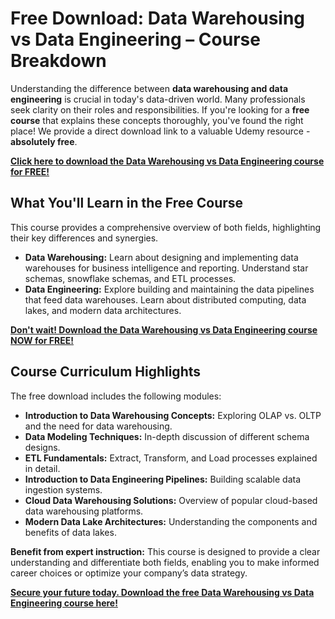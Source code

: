 # Free Download: Data Warehousing vs Data Engineering – Course Breakdown

Understanding the difference between **data warehousing and data engineering** is crucial in today's data-driven world. Many professionals seek clarity on their roles and responsibilities. If you're looking for a **free course** that explains these concepts thoroughly, you've found the right place! We provide a direct download link to a valuable Udemy resource - **absolutely free**.

[**Click here to download the Data Warehousing vs Data Engineering course for FREE!**](https://udemywork.com/data-warehousing-vs-data-engineering)

## What You'll Learn in the Free Course

This course provides a comprehensive overview of both fields, highlighting their key differences and synergies.

*   **Data Warehousing:** Learn about designing and implementing data warehouses for business intelligence and reporting. Understand star schemas, snowflake schemas, and ETL processes.
*   **Data Engineering:** Explore building and maintaining the data pipelines that feed data warehouses. Learn about distributed computing, data lakes, and modern data architectures.

[**Don't wait! Download the Data Warehousing vs Data Engineering course NOW for FREE!**](https://udemywork.com/data-warehousing-vs-data-engineering)

## Course Curriculum Highlights

The free download includes the following modules:

*   **Introduction to Data Warehousing Concepts:** Exploring OLAP vs. OLTP and the need for data warehousing.
*   **Data Modeling Techniques:** In-depth discussion of different schema designs.
*   **ETL Fundamentals:** Extract, Transform, and Load processes explained in detail.
*   **Introduction to Data Engineering Pipelines:** Building scalable data ingestion systems.
*   **Cloud Data Warehousing Solutions:** Overview of popular cloud-based data warehousing platforms.
*   **Modern Data Lake Architectures:** Understanding the components and benefits of data lakes.

**Benefit from expert instruction:** This course is designed to provide a clear understanding and differentiate both fields, enabling you to make informed career choices or optimize your company’s data strategy.

[**Secure your future today. Download the free Data Warehousing vs Data Engineering course here!**](https://udemywork.com/data-warehousing-vs-data-engineering)
